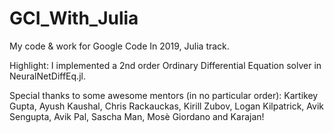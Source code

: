 # GCI_With_Julia
My code & work for Google Code In 2019, Julia track.

Highlight: I implemented a 2nd order Ordinary Differential Equation solver in NeuralNetDiffEq.jl. 

Special thanks to some awesome mentors (in no particular order): Kartikey Gupta, Ayush Kaushal, Chris Rackauckas, Kirill Zubov, Logan Kilpatrick, Avik Sengupta, Avik Pal, Sascha Man, Mosè Giordano and Karajan!
